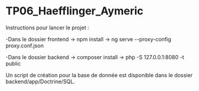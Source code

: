 # TP06_Haefflinger_Aymeric

Instructions pour lancer le projet :

-Dans le dossier frontend
-> npm install
-> ng serve --proxy-config proxy.conf.json

-Dans le dossier backend
-> composer install
-> php -S 127.0.0.1:8080 -t public

Un script de création pour la base de donnée est disponible dans le dossier backend/app/Doctrine/SQL.
